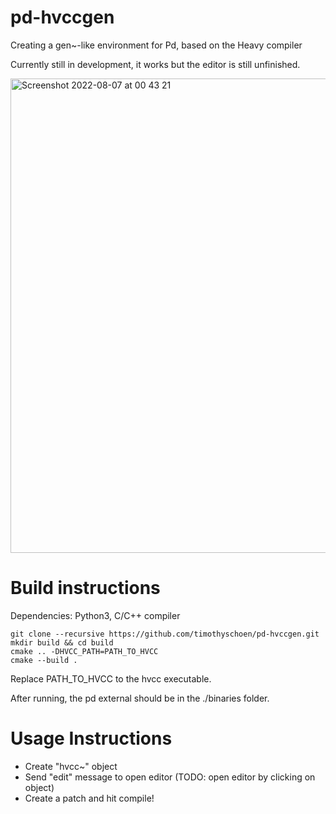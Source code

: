 # pd-hvccgen
Creating a gen~-like environment for Pd, based on the Heavy compiler

Currently still in development, it works but the editor is still unfinished.

<img width="759" alt="Screenshot 2022-08-07 at 00 43 21" src="https://user-images.githubusercontent.com/44585538/183270437-3ad27d96-181d-4794-9abb-a170a1ec9e3b.png">

# Build instructions

Dependencies: Python3, C/C++ compiler

```
git clone --recursive https://github.com/timothyschoen/pd-hvccgen.git
mkdir build && cd build
cmake .. -DHVCC_PATH=PATH_TO_HVCC
cmake --build .

```
Replace PATH_TO_HVCC to the hvcc executable.

After running, the pd external should be in the ./binaries folder.

# Usage Instructions

- Create "hvcc~" object
- Send "edit" message to open editor (TODO: open editor by clicking on object)
- Create a patch and hit compile!

